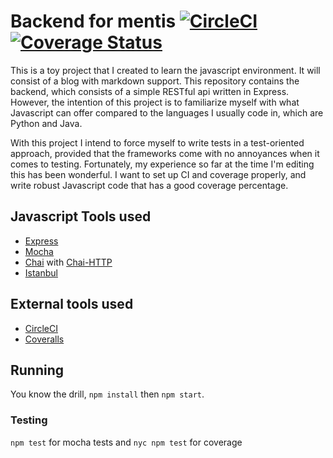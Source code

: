 # Backend for mentis [![CircleCI](https://circleci.com/gh/anachronic/mentis-backend.svg?style=svg)](https://circleci.com/gh/anachronic/mentis-backend) [![Coverage Status](https://coveralls.io/repos/github/anachronic/mentis-backend/badge.svg)](https://coveralls.io/github/anachronic/mentis-backend)

This is a toy project that I created to learn the javascript environment. It
will consist of a blog with markdown support. This repository contains the
backend, which consists of a simple RESTful api written in Express. However,
the intention of this project is to familiarize myself with what Javascript
can offer compared to the languages I usually code in, which are Python and
Java.

With this project I intend to force myself to write tests in a test-oriented
approach, provided that the frameworks come with no annoyances when it comes
to testing. Fortunately, my experience so far at the time I'm editing this
has been wonderful. I want to set up CI and coverage properly, and write
robust Javascript code that has a good coverage percentage.

## Javascript Tools used

- [Express](https://expressjs.com)
- [Mocha](https://mochajs.org)
- [Chai](https://chaijs.com) with [Chai-HTTP](https://www.chaijs.com/plugins/chai-http/)
- [Istanbul](https://istanbul.js.org)

## External tools used

- [CircleCI](https://circleci.com)
- [Coveralls](https://coveralls.io)

## Running

You know the drill, `npm install` then `npm start`.

### Testing

`npm test` for mocha tests and `nyc npm test` for coverage